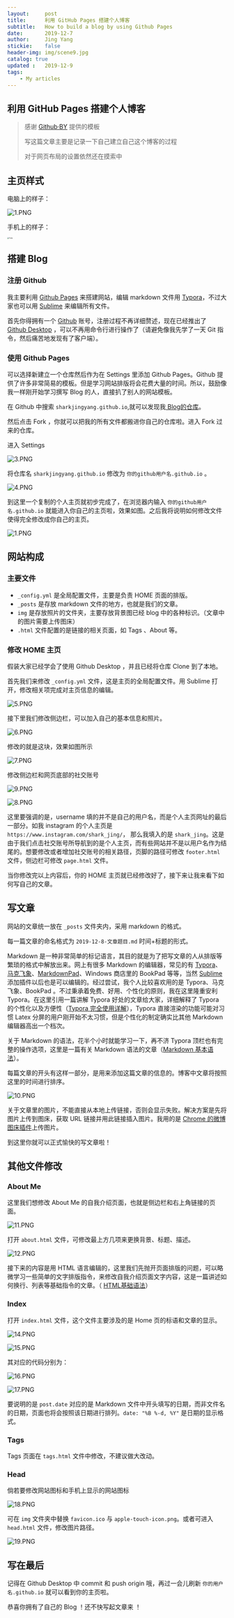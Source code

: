 ```yaml
---
layout:     post                                                     
title:      利用 GitHub Pages 搭建个人博客                            
subtitle:   How to build a blog by using Github Pages
date:       2019-12-7                                                 
author:     Jing Yang  
stickie:    false                                               
header-img: img/scene9.jpg
catalog: true        
updated :   2019-12-9                                                  
tags:                                                                  
    - My articles	 
---
```


## 利用 GitHub Pages 搭建个人博客

> 感谢 [Github·BY](https://github.com/qiubaiying/qiubaiying.github.io) 提供的模板
>
> 写这篇文章主要是记录一下自己建立自己这个博客的过程
>
> 对于网页布局的设置依然还在摸索中

## 主页样式

电脑上的样子：

![1.PNG](http://ww1.sinaimg.cn/large/006EGaNZgy1g9osj52bqcj31gw0q01ky.jpg)

手机上的样子：

<img src="http://ww1.sinaimg.cn/large/006EGaNZgy1g9oskdde8qj30u01sz0zx.jpg" alt="2.jpg" style="zoom:25%;" />

## 搭建 Blog

### 注册 Github

我主要利用 [Github Pages](https://pages.github.com/) 来搭建网站，编辑 markdown 文件用 [Typora](https://www.typora.io/)，不过大家也可以用 [Sublime](https://www.sublimetext.com/) 来编辑所有文件。

首先你得拥有一个 [Github](https://github.com/) 账号，注册过程不再详细赘述，现在已经推出了 [Github Desktop](https://desktop.github.com/) ，可以不再用命令行进行操作了（请避免像我先学了一天 Git 指令，然后痛苦地发现有了客户端）。

### 使用 Github Pages

可以选择新建立一个仓库然后作为在 Settings 里添加 Github Pages。Github 提供了许多非常简易的模板。但是学习网站排版将会花费大量的时间。所以，鼓励像我一样刚开始学习撰写 Blog 的人，直接扒了别人的网站模板。

在 Github 中搜索 `sharkjingyang.github.io`,就可以发现我[ Blog的仓库](https://github.com/sharkjingyang/sharkjingyang.github.io)。

然后点击 Fork ，你就可以把我的所有文件都搬进你自己的仓库啦。进入 Fork 过来的仓库。

进入 Settings 

![3.PNG](http://ww1.sinaimg.cn/large/006EGaNZgy1g9pw77qzxej30sh0hit9p.jpg)

 将仓库名 `sharkjingyang.github.io` 修改为 `你的github用户名.github.io` 。

![4.PNG](http://ww1.sinaimg.cn/large/006EGaNZgy1g9pw8hy2awj30sh0gaq48.jpg)

到这里一个复制的个人主页就初步完成了，在浏览器内输入 `你的github用户名.github.io` 就能进入你自己的主页啦，效果如图。之后我将说明如何修改文件使得完全修改成你自己的主页。

![1.PNG](http://ww1.sinaimg.cn/large/006EGaNZgy1g9osj52bqcj31gw0q01ky.jpg)

## 网站构成

### 主要文件

* `_config.yml` 是全局配置文件，主要是负责 HOME 页面的排版。
* `_posts` 是存放 markdown 文件的地方，也就是我们的文章。
* `img` 是存放照片的文件夹，主要存放背景图已经 blog 中的各种标识。（文章中的图片需要上传图床）
* `.html` 文件配置的是链接的相关页面，如 Tags 、About 等。

### 修改 HOME 主页

假装大家已经学会了使用 Github Desktop ，并且已经将仓库 Clone 到了本地。

首先我们来修改 `_config.yml` 文件，这是主页的全局配置文件。用 Sublime 打开，修改相关项完成对主页信息的编辑。

![5.PNG](http://ww1.sinaimg.cn/large/006EGaNZgy1g9pwqma4pjj30oi054jrt.jpg)

接下里我们修改侧边栏，可以加入自己的基本信息和照片。

![6.PNG](http://ww1.sinaimg.cn/large/006EGaNZgy1g9pwsdammaj30m302ijrc.jpg)

修改的就是这块，效果如图所示

![7.PNG](http://ww1.sinaimg.cn/large/006EGaNZgy1g9pwti2m25j307q06ztap.jpg)

修改侧边栏和网页底部的社交账号

![9.PNG](http://ww1.sinaimg.cn/large/006EGaNZgy1g9pwxfg322j30al032a9x.jpg)

![8.PNG](http://ww1.sinaimg.cn/large/006EGaNZgy1g9q2jztatyj30jq03vdfu.jpg)

这里要强调的是，username 填的并不是自己的用户名，而是个人主页网址的最后一部分。如我 instagram 的个人主页是 `https://www.instagram.com/shark_jing/`， 那么我填入的是 `shark_jing`。这是由于我们点击社交账号所导航到的是个人主页，而有些网站并不是以用户名作为结尾的。想要修改或者增加社交账号的相关路径，页脚的路径可修改 `footer.html` 文件，侧边栏可修改 `page.html` 文件。

当你修改完以上内容后，你的 HOME 主页就已经修改好了，接下来让我来看下如何写自己的文章。

## 写文章

网站的文章统一放在 `_posts` 文件夹内，采用 markdown 的格式。

每一篇文章的命名格式为 `2019-12-8-文章题目.md` 时间+标题的形式。

Markdown 是一种非常简单的标记语言，其目的就是为了把写文章的人从排版等繁琐的格式中解放出来。网上有很多 Markdown 的编辑器，常见的有 [Typora](https://www.typora.io/)、[马克飞象](https://maxiang.io/)、[MarkdownPad](http://markdownpad.com/)、Windows 商店里的 BookPad 等等，当然 [Sublime](https://www.sublimetext.com/) 添加插件以后也是可以编辑的。经过尝试，我个人比较喜欢用的是 Typora、马克飞象、BookPad 。不过秉承着免费、好用、个性化的原则，我在这里隆重安利 Typora。在这里引用一篇讲解 Typora 好处的文章给大家，详细解释了 Typora 的个性化以及方便性（[Typora 完全使用详解](https://sspai.com/post/54912)），Typora 直接渲染的功能可能对习惯 Latex 分屏的用户刚开始不太习惯，但是个性化的制定确实比其他 Markdown 编辑器高出一个档次。

关于 Markdown 的语法，花半个小时就能学习一下，再不济 Typora 顶栏也有完整的操作选项，这里是一篇有关 Markdown 语法的文章（[Markdown 基本语法](https://www.jianshu.com/p/191d1e21f7ed)）。

每篇文章的开头有这样一部分，是用来添加这篇文章的信息的。博客中文章将按照这里的时间进行排序。

![10.PNG](http://ww1.sinaimg.cn/large/006EGaNZgy1g9q3cfofirj30j105gdg0.jpg)

关于文章里的图片，不能直接从本地上传链接，否则会显示失败。解决方案是先将图片上传到图床，获取 URL 链接并用此链接插入图片。我用的是 [Chrome 的微博图床插件](https://chrome.google.com/webstore/detail/%E6%96%B0%E6%B5%AA%E5%BE%AE%E5%8D%9A%E5%9B%BE%E5%BA%8A/fdfdnfpdplfbbnemmmoklbfjbhecpnhf?utm_source=chrome-ntp-icon)上传图片。

到这里你就可以正式愉快的写文章啦！

## 其他文件修改

### About Me

这里我们想修改 About Me 的自我介绍页面，也就是侧边栏和右上角链接的页面。

![11.PNG](http://ww1.sinaimg.cn/large/006EGaNZgy1g9qwiroz91j31go0q5kjm.jpg)

打开 `about.html` 文件，可修改最上方几项来更换背景、标题、描述。

![12.PNG](http://ww1.sinaimg.cn/large/006EGaNZgy1g9qwl16n8aj30c202yglh.jpg)

接下来的内容是用 HTML 语言编辑的，这里我们先抛开页面排版的问题，可以略微学习一些简单的文字排版指令，来修改自我介绍页面文字内容，这是一篇讲述如何换行、列表等基础指令的文章。（ [HTML基础语法](https://www.jianshu.com/p/5892747102e7)）

### Index

打开 `index.html` 文件，这个文件主要涉及的是 Home 页的标语和文章的显示。

![14.PNG](http://ww1.sinaimg.cn/large/006EGaNZgy1g9qwt129eij311z07c7nm.jpg)

![15.PNG](http://ww1.sinaimg.cn/large/006EGaNZgy1g9qwto9rt1j30q1062jrs.jpg)

其对应的代码分别为：

![16.PNG](http://ww1.sinaimg.cn/large/006EGaNZgy1g9qww2lq70j30oz0290sk.jpg)

![17.PNG](http://ww1.sinaimg.cn/large/006EGaNZgy1g9qwwzjoxjj30v00alwet.jpg)

要说明的是 `post.date` 对应的是 Markdown 文件中开头填写的日期，而非文件名的日期，页面也将会按照该日期进行排列。`date: "%B %-d, %Y"` 是日期的显示格式。

### Tags

Tags 页面在 `tags.html` 文件中修改，不建议做大改动。

### Head

倘若要修改网站图标和手机上显示的网站图标

![18.PNG](http://ww1.sinaimg.cn/large/006EGaNZgy1g9qx5lzfucj306y011we9.jpg)

可在 `img` 文件夹中替换 `favicon.ico` 与 `apple-touch-icon.png`。或者可进入 `head.html` 文件，修改图片路径。

![19.PNG](http://ww1.sinaimg.cn/large/006EGaNZgy1g9qxbypb6rj30kb02kt8m.jpg)

## 写在最后

记得在 Github Desktop 中 commit 和 push origin 哦，再过一会儿刷新 `你的用户名.github.io` 就可以看到你的主页啦。

恭喜你拥有了自己的 Blog ！还不快写起文章来 ！



